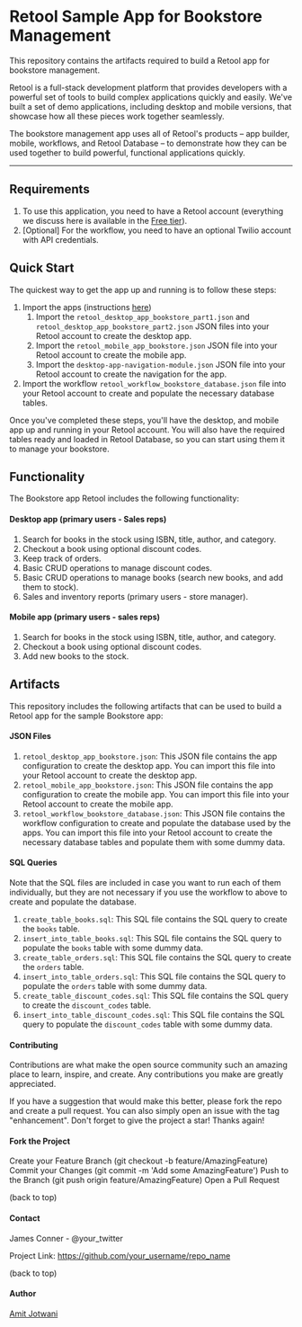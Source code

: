 # Retool Sample App for Bookstore Management

This repository contains the artifacts required to build a Retool app for bookstore management. 

Retool is a full-stack development platform that provides developers with a powerful set of tools to build complex applications quickly and easily. We've built a set of demo applications, including desktop and mobile versions, that showcase how all these pieces work together seamlessly.

The bookstore management app uses all of Retool's products – app builder, mobile, workflows, and Retool Database – to demonstrate how they can be used together to build powerful, functional applications quickly.

---
## Requirements

1. To use this application, you need to have a Retool account (everything we discuss here is available in the [Free tier](https://retool.com/)).
2. [Optional] For the workflow, you need to have an optional Twilio account with API credentials. 

## Quick Start

The quickest way to get the app up and running is to follow these steps:

1. Import the apps (instructions [here](https://docs.retool.com/docs/import-export-apps?ref=retool.com))
   1. Import the `retool_desktop_app_bookstore_part1.json` and `retool_desktop_app_bookstore_part2.json` JSON files into your Retool account to create the desktop app.
   2. Import the `retool_mobile_app_bookstore.json` JSON file into your Retool account to create the mobile app.
   3. Import the `desktop-app-navigation-module.json` JSON file into your Retool account to create the navigation for the app.
2. Import the workflow `retool_workflow_bookstore_database.json` file into your Retool account to create and populate the necessary database tables.


Once you've completed these steps, you'll have the desktop, and mobile app up and running in your Retool account. You will also have the required tables ready and loaded in Retool Database, so you can start using them it to manage your bookstore.

## Functionality

The Bookstore app Retool includes the following functionality:

#### Desktop app (primary users - Sales reps)

1. Search for books in the stock using ISBN, title, author, and category.
2. Checkout a book using optional discount codes.
3. Keep track of orders.
4. Basic CRUD operations to manage discount codes.
5. Basic CRUD operations to manage books (search new books, and add them to stock).
6. Sales and inventory reports (primary users - store manager).


#### Mobile app (primary users - sales reps)

1. Search for books in the stock using ISBN, title, author, and category.
2. Checkout a book using optional discount codes.
3. Add new books to the stock.

## Artifacts

This repository includes the following artifacts that can be used to build a Retool app for the sample Bookstore app:

#### JSON Files

1. `retool_desktop_app_bookstore.json`: This JSON file contains the app configuration to create the desktop app. You can import this file into your Retool account to create the desktop app.
2. `retool_mobile_app_bookstore.json`: This JSON file contains the app configuration to create the mobile app. You can import this file into your Retool account to create the mobile app.
3. `retool_workflow_bookstore_database.json`: This JSON file contains the workflow configuration to create and populate the database used by the apps. You can import this file into your Retool account to create the necessary database tables and populate them with some dummy data.


#### SQL Queries

Note that the SQL files are included in case you want to run each of them individually, but they are not necessary if you use the workflow to above to create and populate the database.

1. `create_table_books.sql`: This SQL file contains the SQL query to create the `books` table.
2. `insert_into_table_books.sql`: This SQL file contains the SQL query to populate the `books` table with some dummy data.
3. `create_table_orders.sql`: This SQL file contains the SQL query to create the `orders` table.
4. `insert_into_table_orders.sql`: This SQL file contains the SQL query to populate the `orders` table with some dummy data.
5. `create_table_discount_codes.sql`: This SQL file contains the SQL query to create the `discount_codes` table.
6. `insert_into_table_discount_codes.sql`: This SQL file contains the SQL query to populate the `discount_codes` table with some dummy data.

#### Contributing
Contributions are what make the open source community such an amazing place to learn, inspire, and create. Any contributions you make are greatly appreciated.

If you have a suggestion that would make this better, please fork the repo and create a pull request. You can also simply open an issue with the tag "enhancement". Don't forget to give the project a star! Thanks again!

#### Fork the Project
Create your Feature Branch (git checkout -b feature/AmazingFeature)
Commit your Changes (git commit -m 'Add some AmazingFeature')
Push to the Branch (git push origin feature/AmazingFeature)
Open a Pull Request

(back to top)

#### Contact
James Conner - @your_twitter

Project Link: https://github.com/your_username/repo_name

(back to top)

#### Author
[Amit Jotwani](https://github.com/ajot)



